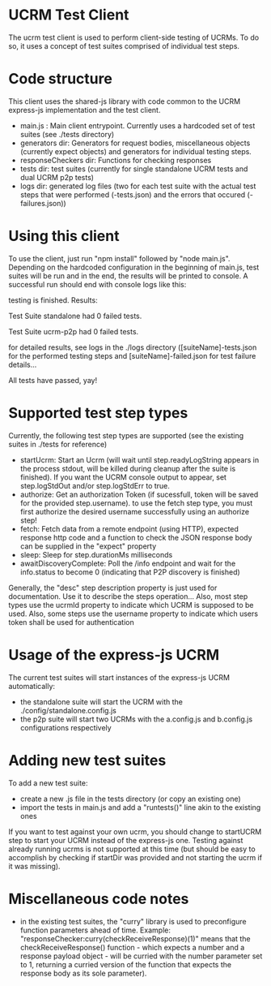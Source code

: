 # UCRM Test Client
The ucrm test client is used to perform client-side testing of UCRMs. To do so, it uses a concept 
of test suites comprised of individual test steps.

# Code structure
This client uses the shared-js library with code common to the UCRM express-js implementation and the test client.
- main.js : Main client entrypoint. Currently uses a hardcoded set of test suites (see ./tests directory)
- generators dir: Generators for request bodies, miscellaneous objects (currently expect objects) and generators for individual testing steps.
- responseCheckers dir: Functions for checking responses
- tests dir: test suites (currently for single standalone UCRM tests and dual UCRM p2p tests)
- logs dir: generated log files (two for each test suite with the actual test steps that were performed (<testsuite>-tests.json) and the errors that occured (<testsuite>-failures.json))

# Using this client
To use the client, just run "npm install" followed by "node main.js". Depending on the hardcoded configuration in the beginning of main.js, test suites will be run and in the end, the results will be printed to console.
A successful run should end with console logs like this:

testing is finished. Results:

Test Suite standalone had 0 failed tests.

Test Suite ucrm-p2p had 0 failed tests.

for detailed results, see logs in the ./logs directory ([suiteName]-tests.json for the performed testing steps and [suiteName]-failed.json for test failure details...

All tests have passed, yay!

# Supported test step types
Currently, the following test step types are supported (see the existing suites in ./tests for reference)
- startUcrm: Start an Ucrm (will wait until step.readyLogString appears in the process stdout, will be killed during cleanup after the suite is finished). If you want the UCRM console output to appear, set step.logStdOut and/or step.logStdErr to true.
- authorize: Get an authorization Token (if sucessfull, token will be saved for the provided step.username). to use the fetch step type, you must first authorize the desired username successfully using an authorize step!
- fetch: Fetch data from a remote endpoint (using HTTP), expected response http code and a function to check the JSON response body can be supplied in the "expect" property
- sleep: Sleep for step.durationMs milliseconds
- awaitDiscoveryComplete: Poll the /info endpoint and wait for the info.status to become 0 (indicating that P2P discovery is finished)

Generally, the "desc" step description property is just used for documentation. Use it to describe the steps operation...
Also, most step types use the ucrmId property to indicate which UCRM is supposed to be used. Also, some steps use the username property to indicate which users token shall be used for authentication 

# Usage of the express-js UCRM
The current test suites will start instances of the express-js UCRM automatically:
- the standalone suite will start the UCRM with the ./config/standalone.config.js
- the p2p suite will start two UCRMs with the a.config.js and b.config.js configurations respectively

# Adding new test suites
To add a new test suite:
- create a new .js file in the tests directory (or copy an existing one)
- import the tests in main.js and add a "runtests()" line akin to the existing ones

If you want to test against your own ucrm, you should change to startUCRM step to start your UCRM instead of the express-js one.
Testing against already running ucrms is not supported at this time (but should be easy to accomplish by checking if startDir was provided and not starting the ucrm if it was missing).

# Miscellaneous code notes
- in the existing test suites, the "curry" library is used to preconfigure function parameters ahead of time. Example: "responseChecker:curry(checkReceiveResponse)(1)" means that the checkReceiveResponse() function - which expects a number and a response payload object - will be curried with the number parameter set to 1, returning a curried version of the function that expects the response body as its sole parameter).